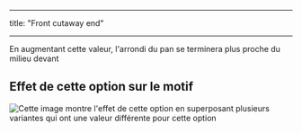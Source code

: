 - - -
title: "Front cutaway end"
- - -

En augmentant cette valeur, l'arrondi du pan se terminera plus proche du milieu devant

## Effet de cette option sur le motif

![Cette image montre l'effet de cette option en superposant plusieurs variantes qui ont une valeur différente pour cette option](jaeger_frontcutawayend_sample.svg "Effect of this option on the pattern")

